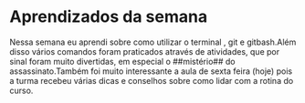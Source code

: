 # Aprendizados da semana
Nessa semana eu aprendi sobre como utilizar o terminal , git e gitbash.Além disso vários comandos foram praticados através de atividades, que por sinal foram muito divertidas, em especial o ##mistério## do assassinato.Também foi muito interessante a aula de sexta feira (hoje) pois a turma recebeu várias dicas e conselhos sobre como lidar com a rotina do curso.